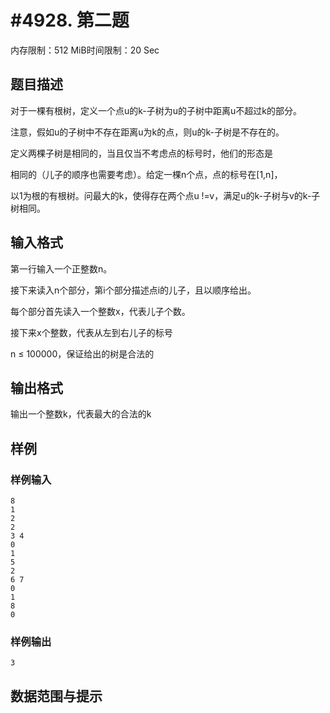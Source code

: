 # #4928. 第二题

内存限制：512 MiB时间限制：20 Sec

## 题目描述

对于一棵有根树，定义一个点u的k-子树为u的子树中距离u不超过k的部分。

注意，假如u的子树中不存在距离u为k的点，则u的k-子树是不存在的。

定义两棵子树是相同的，当且仅当不考虑点的标号时，他们的形态是

相同的（儿子的顺序也需要考虑）。给定一棵n个点，点的标号在[1,n]，

以1为根的有根树。问最大的k，使得存在两个点u !=v，满足u的k-子树与v的k-子树相同。

## 输入格式

第一行输入一个正整数n。

接下来读入n个部分，第i个部分描述点i的儿子，且以顺序给出。

每个部分首先读入一个整数x，代表儿子个数。

接下来x个整数，代表从左到右儿子的标号

n &le; 100000，保证给出的树是合法的

## 输出格式

输出一个整数k，代表最大的合法的k

## 样例

### 样例输入

    
    8 
    1 
    2 
    2
    3 4
    0 
    1 
    5 
    2
    6 7
    0 
    1 
    8 
    0
    

### 样例输出

    
    3
    

## 数据范围与提示
